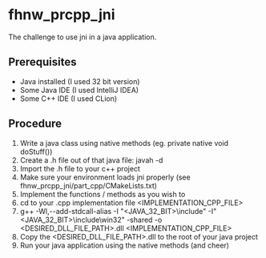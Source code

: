 # fhnw_prcpp_jni
The challenge to use jni in a java application.

## Prerequisites
* Java installed (I used 32 bit version)
* Some Java IDE (I used IntelliJ IDEA)
* Some C++ IDE (I used CLion)

## Procedure
1. Write a java class using native methods (eg. private native void doStuff())
2. Create a .h file out of that java file: javah <yourClassFile> -d <desiredOutputPath> <className>
3. Import the .h file to your c++ project
4. Make sure your environment loads jni properly (see fhnw_prcpp_jni/part_cpp/CMakeLists.txt)
5. Implement the functions / methods as you wish to
6. cd to your .cpp implementation file <IMPLEMENTATION_CPP_FILE>
7. g++ -Wl,--add-stdcall-alias -I "<JAVA_32_BIT>\include" -I"<JAVA_32_BIT>\include\win32" -shared -o <DESIRED_DLL_FILE_PATH>.dll <IMPLEMENTATION_CPP_FILE>
8. Copy the <DESIRED_DLL_FILE_PATH>.dll to the root of your java project
9. Run your java application using the native methods (and cheer)
